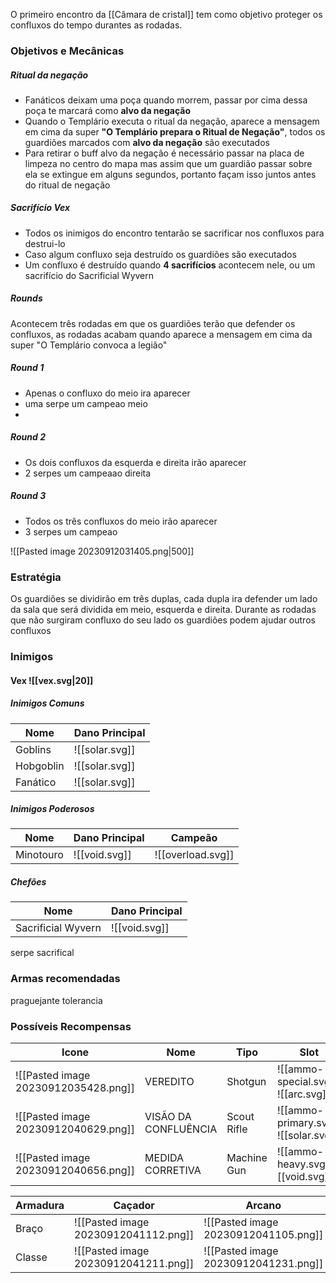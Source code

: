 O primeiro encontro da [[Câmara de cristal]] tem como objetivo proteger os confluxos do tempo durantes as rodadas. 

### Objetivos e Mecânicas 

##### Ritual da negação
- Fanáticos deixam uma poça quando morrem, passar por cima dessa poça te marcará como **alvo da negação**
- Quando o Templário executa o ritual da negação, aparece a mensagem em cima da super **"O Templário prepara o Ritual de Negação"**, todos os guardiões marcados com **alvo da negação** são executados
- Para retirar o buff alvo da negação é necessário passar na placa de limpeza no centro do mapa mas assim que um guardião passar sobre ela se extingue em alguns segundos, portanto façam isso juntos antes do ritual de negação

##### Sacrifício Vex
- Todos os inimigos do encontro tentarão se sacrificar nos confluxos para destrui-lo
- Caso algum confluxo seja destruído os guardiões são executados
- Um confluxo é destruído quando **4 sacrifícios** acontecem nele, ou um sacrifício do Sacrificial Wyvern

##### Rounds
Acontecem três rodadas em que os guardiões terão que defender os confluxos, as rodadas acabam quando aparece a mensagem em cima da super "O Templário convoca a legião" 

##### Round 1
- Apenas o confluxo do meio ira aparecer
- uma serpe um campeao meio
- 
##### Round 2
- Os dois confluxos da esquerda e direita irão aparecer
- 2 serpes um campeaao direita
##### Round 3
- Todos os três confluxos do meio irão aparecer
- 3 serpes um campeao

![[Pasted image 20230912031405.png|500]]

### Estratégia
Os guardiões se dividirão em três duplas, cada dupla ira defender um lado da sala que será dividida em meio, esquerda e direita. Durante as rodadas que não surgiram confluxo do seu lado os guardiões podem ajudar outros confluxos 

### Inimigos 
#### Vex ![[vex.svg|20]]
##### Inimigos Comuns
| Nome | Dano Principal|  
| -------- | -------- |  
| Goblins | ![[solar.svg]] |  
| Hobgoblin | ![[solar.svg]] |
| Fanático |![[solar.svg]] |
#####  Inimigos Poderosos
| Nome |  Dano Principal | Campeão  |
| -------- | -------- |  -------- |  
| Minotouro | ![[void.svg]] | ![[overload.svg]] |
#####  Chefões
| Nome |  Dano Principal | 
| -------- | -------- |  
| Sacrificial Wyvern| ![[void.svg]] |
serpe sacrifical
### Armas recomendadas
praguejante
tolerancia

### Possíveis Recompensas

| Icone |Nome |  Tipo | Slot | 
| -------- | -------- |-------- |-------- |  
|![[Pasted image 20230912035428.png]]| VEREDITO| Shotgun | ![[ammo-special.svg]] ![[arc.svg]]
|![[Pasted image 20230912040629.png]]| VISÃO DA CONFLUÊNCIA| Scout Rifle | ![[ammo-primary.svg]] ![[solar.svg]]
|![[Pasted image 20230912040656.png]]| MEDIDA CORRETIVA| Machine Gun | ![[ammo-heavy.svg]] ![[void.svg]]

| Armadura | Caçador | Arcano |Titã |  
| -------- | -------- |-------- |-------- |  
| Braço | ![[Pasted image 20230912041112.png]] |![[Pasted image 20230912041105.png]]| ![[Pasted image 20230912040954.png]] |  
| Classe | ![[Pasted image 20230912041211.png]] |![[Pasted image 20230912041231.png]]| ![[Pasted image 20230912041223.png]] |  

